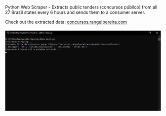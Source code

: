 <p>Python Web Scraper - Extracts public tenders (concursos público) from all 27 Brazil states every 6 hours and sends them to a consumer server.</p>
<p>Check out the extracted data: <a href="concursos.rangelpereira.com">concursos.rangelpereira.com</a></p>
<h6 align="center"><kbd><img src="https://github.com/rangel-pci/files/blob/master/web_scraper_python1.png" /></kbd></h6>
